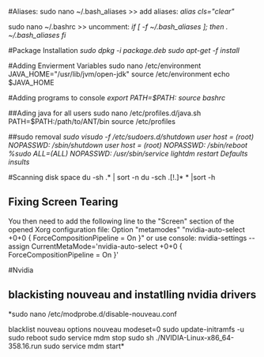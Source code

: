#Aliases:
sudo nano ~/.bash_aliases >> add aliases:
*alias cls="clear"*

sudo nano ~/.bashrc >> uncomment: 
*if [ -f ~/.bash_aliases ]; then
    . ~/.bash_aliases
fi*

#Package Installation
*sudo dpkg -i package.deb* 
*sudo apt-get -f install*

#Adding Envierment Variables
sudo nano /etc/environment
JAVA_HOME="/usr/lib/jvm/open-jdk"
source /etc/environment
echo $JAVA_HOME

#Adding programs to console
*export PATH=$PATH:<pathtoadd>*
*source bashrc*

##Ading java for all users
sudo nano /etc/profiles.d/java.sh
PATH=$PATH:/path/to/ANT/bin
source /etc/profiles

##sudo removal
*sudo visudo -f /etc/sudoers.d/shutdown 
user host = (root) NOPASSWD: /sbin/shutdown
user host = (root) NOPASSWD: /sbin/reboot
%sudo   ALL=(ALL) NOPASSWD: /usr/sbin/service lightdm restart
Defaults insults*

#Scanning disk space
du -sh .* | sort -n
du -sch .[!.]* * |sort -h

## Fixing Screen Tearing
You then need to add the following line to the "Screen" section of the opened Xorg configuration file:
Option "metamodes" "nvidia-auto-select +0+0 { ForceCompositionPipeline = On }"
or use console: 
nvidia-settings --assign CurrentMetaMode='nvidia-auto-select +0+0 { ForceCompositionPipeline = On }'

#Nvidia
## blackisting nouveau and instatlling nvidia drivers
*sudo nano /etc/modprobe.d/disable-nouveau.conf

blacklist nouveau
options nouveau modeset=0
sudo update-initramfs -u
sudo reboot
sudo service mdm stop
sudo sh ./NVIDIA-Linux-x86_64-358.16.run
sudo service mdm start*


